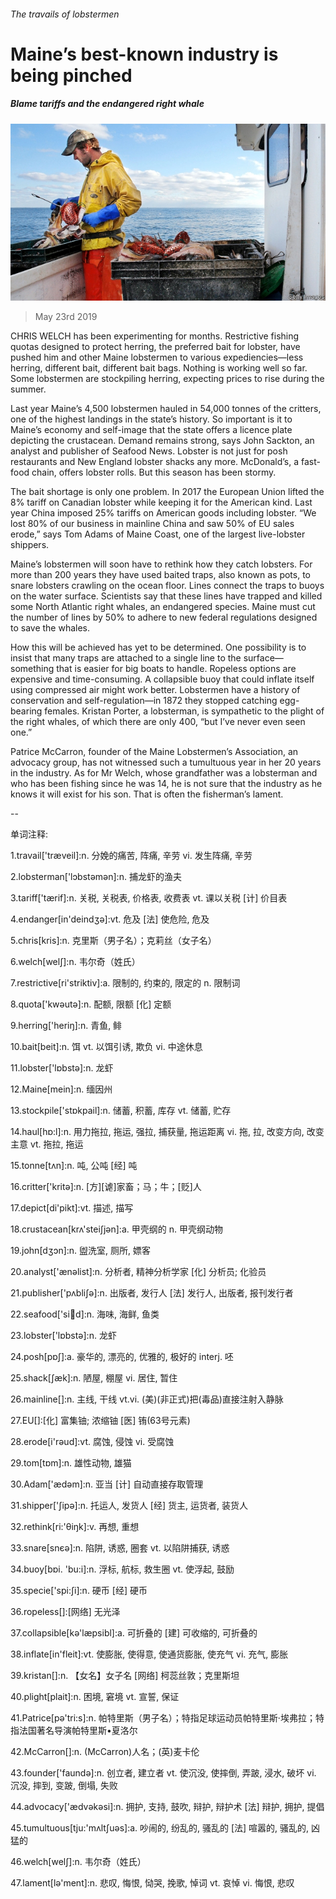 ###### The travails of lobstermen

# Maine’s best-known industry is being pinched 

##### Blame tariffs and the endangered right whale 

![image](images/20190525_USP001_0.jpg) 

> May 23rd 2019 

CHRIS WELCH has been experimenting for months. Restrictive fishing quotas designed to protect herring, the preferred bait for lobster, have pushed him and other Maine lobstermen to various expediencies—less herring, different bait, different bait bags. Nothing is working well so far. Some lobstermen are stockpiling herring, expecting prices to rise during the summer. 

Last year Maine’s 4,500 lobstermen hauled in 54,000 tonnes of the critters, one of the highest landings in the state’s history. So important is it to Maine’s economy and self-image that the state offers a licence plate depicting the crustacean. Demand remains strong, says John Sackton, an analyst and publisher of Seafood News. Lobster is not just for posh restaurants and New England lobster shacks any more. McDonald’s, a fast-food chain, offers lobster rolls. But this season has been stormy. 

The bait shortage is only one problem. In 2017 the European Union lifted the 8% tariff on Canadian lobster while keeping it for the American kind. Last year China imposed 25% tariffs on American goods including lobster. “We lost 80% of our business in mainline China and saw 50% of EU sales erode,” says Tom Adams of Maine Coast, one of the largest live-lobster shippers. 

Maine’s lobstermen will soon have to rethink how they catch lobsters. For more than 200 years they have used baited traps, also known as pots, to snare lobsters crawling on the ocean floor. Lines connect the traps to buoys on the water surface. Scientists say that these lines have trapped and killed some North Atlantic right whales, an endangered species. Maine must cut the number of lines by 50% to adhere to new federal regulations designed to save the whales. 

How this will be achieved has yet to be determined. One possibility is to insist that many traps are attached to a single line to the surface—something that is easier for big boats to handle. Ropeless options are expensive and time-consuming. A collapsible buoy that could inflate itself using compressed air might work better. Lobstermen have a history of conservation and self-regulation—in 1872 they stopped catching egg-bearing females. Kristan Porter, a lobsterman, is sympathetic to the plight of the right whales, of which there are only 400, “but I’ve never even seen one.” 

Patrice McCarron, founder of the Maine Lobstermen’s Association, an advocacy group, has not witnessed such a tumultuous year in her 20 years in the industry. As for Mr Welch, whose grandfather was a lobsterman and who has been fishing since he was 14, he is not sure that the industry as he knows it will exist for his son. That is often the fisherman’s lament. 

-- 

 单词注释:

1.travail['træveil]:n. 分娩的痛苦, 阵痛, 辛劳 vi. 发生阵痛, 辛劳 

2.lobsterman['lɔbstәmәn]:n. 捕龙虾的渔夫 

3.tariff['tærif]:n. 关税, 关税表, 价格表, 收费表 vt. 课以关税 [计] 价目表 

4.endanger[in'deindʒә]:vt. 危及 [法] 使危险, 危及 

5.chris[kris]:n. 克里斯（男子名）；克莉丝（女子名） 

6.welch[welʃ]:n. 韦尔奇（姓氏） 

7.restrictive[ri'striktiv]:a. 限制的, 约束的, 限定的 n. 限制词 

8.quota['kwәutә]:n. 配额, 限额 [化] 定额 

9.herring['heriŋ]:n. 青鱼, 鲱 

10.bait[beit]:n. 饵 vt. 以饵引诱, 欺负 vi. 中途休息 

11.lobster['lɒbstә]:n. 龙虾 

12.Maine[mein]:n. 缅因州 

13.stockpile['stɒkpail]:n. 储蓄, 积蓄, 库存 vt. 储蓄, 贮存 

14.haul[hɒ:l]:n. 用力拖拉, 拖运, 强拉, 捕获量, 拖运距离 vi. 拖, 拉, 改变方向, 改变主意 vt. 拖拉, 拖运 

15.tonne[tʌn]:n. 吨, 公吨 [经] 吨 

16.critter['kritә]:n. [方][谑]家畜；马；牛；[贬]人 

17.depict[di'pikt]:vt. 描述, 描写 

18.crustacean[krʌ'steiʃjәn]:a. 甲壳纲的 n. 甲壳纲动物 

19.john[dʒɔn]:n. 盥洗室, 厕所, 嫖客 

20.analyst['ænәlist]:n. 分析者, 精神分析学家 [化] 分析员; 化验员 

21.publisher['pʌbliʃә]:n. 出版者, 发行人 [法] 发行人, 出版者, 报刊发行者 

22.seafood['si:fu:d]:n. 海味, 海鲜, 鱼类 

23.lobster['lɒbstә]:n. 龙虾 

24.posh[pɒʃ]:a. 豪华的, 漂亮的, 优雅的, 极好的 interj. 呸 

25.shack[ʃæk]:n. 陋屋, 棚屋 vi. 居住, 暂住 

26.mainline[]:n. 主线, 干线 vt.vi. (美)(非正式)把(毒品)直接注射入静脉 

27.EU[]:[化] 富集铀; 浓缩铀 [医] 铕(63号元素) 

28.erode[i'rәud]:vt. 腐蚀, 侵蚀 vi. 受腐蚀 

29.tom[tɒm]:n. 雄性动物, 雄猫 

30.Adam['ædәm]:n. 亚当 [计] 自动直接存取管理 

31.shipper['ʃipә]:n. 托运人, 发货人 [经] 货主, 运货者, 装货人 

32.rethink[ri:'θiŋk]:v. 再想, 重想 

33.snare[snєә]:n. 陷阱, 诱惑, 圈套 vt. 以陷阱捕获, 诱惑 

34.buoy[bɒi. 'bu:i]:n. 浮标, 航标, 救生圈 vt. 使浮起, 鼓励 

35.specie['spi:ʃi]:n. 硬币 [经] 硬币 

36.ropeless[]:[网络] 无光泽 

37.collapsible[kә'læpsibl]:a. 可折叠的 [建] 可收缩的, 可折叠的 

38.inflate[in'fleit]:vt. 使膨胀, 使得意, 使通货膨胀, 使充气 vi. 充气, 膨胀 

39.kristan[]:n. 【女名】女子名 [网络] 柯蕊丝敦；克里斯坦 

40.plight[plait]:n. 困境, 窘境 vt. 宣誓, 保证 

41.Patrice[pə'tri:s]:n. 帕特里斯（男子名）；特指足球运动员帕特里斯·埃弗拉；特指法国著名导演帕特里斯•夏洛尔 

42.McCarron[]:n. (McCarron)人名；(英)麦卡伦 

43.founder['faundә]:n. 创立者, 建立者 vt. 使沉没, 使摔倒, 弄跛, 浸水, 破坏 vi. 沉没, 摔到, 变跛, 倒塌, 失败 

44.advocacy['ædvәkәsi]:n. 拥护, 支持, 鼓吹, 辩护, 辩护术 [法] 辩护, 拥护, 提倡 

45.tumultuous[tju:'mʌltʃuәs]:a. 吵闹的, 纷乱的, 骚乱的 [法] 喧嚣的, 骚乱的, 凶猛的 

46.welch[welʃ]:n. 韦尔奇（姓氏） 

47.lament[lә'ment]:n. 悲叹, 悔恨, 恸哭, 挽歌, 悼词 vt. 哀悼 vi. 悔恨, 悲叹 


